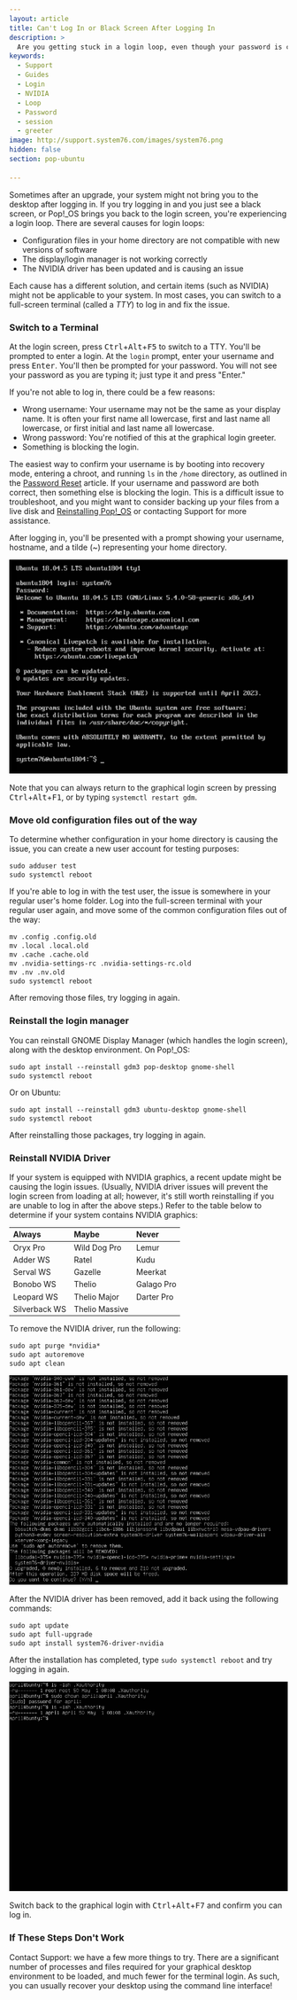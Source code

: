 ```yaml
---
layout: article
title: Can't Log In or Black Screen After Logging In
description: >
  Are you getting stuck in a login loop, even though your password is correct? Do you see a black screen after you log in?
keywords:
  - Support
  - Guides
  - Login
  - NVIDIA
  - Loop
  - Password
  - session
  - greeter
image: http://support.system76.com/images/system76.png
hidden: false
section: pop-ubuntu

---
```


Sometimes after an upgrade, your system might not bring you to the desktop after logging in. If you try logging in and you just see a black screen, or Pop!_OS brings you back to the login screen, you're experiencing a login loop. There are several causes for login loops:

* Configuration files in your home directory are not compatible with new versions of software
* The display/login manager is not working correctly
* The NVIDIA driver has been updated and is causing an issue

Each cause has a different solution, and certain items (such as NVIDIA) might not be applicable to your system. In most cases, you can switch to a full-screen terminal (called a *TTY*) to log in and fix the issue.

### Switch to a Terminal

At the login screen, press <kbd>Ctrl</kbd>+<kbd>Alt</kbd>+<kbd>F5</kbd> to switch to a TTY. You'll be prompted to enter a login. At the `login` prompt, enter your username and press <kbd>Enter</kbd>. You'll then be prompted for your password. You will not see your password as you are typing it; just type it and press "Enter."

If you're not able to log in, there could be a few reasons:

* Wrong username: Your username may not be the same as your display name. It is often your first name all lowercase, first and last name all lowercase, or first initial and last name all lowercase.
* Wrong password: You're notified of this at the graphical login greeter.
* Something is blocking the login.

The easiest way to confirm your username is by booting into recovery mode, entering a chroot, and running `ls` in the `/home` directory, as outlined in the [Password Reset](/articles/password/) article. If your username and password are both correct, then something else is blocking the login. This is a difficult issue to troubleshoot, and you might want to consider backing up your files from a live disk and [Reinstalling Pop!_OS](/articles/pop-recovery/) or contacting Support for more assistance.

After logging in, you'll be presented with a prompt showing your username, hostname, and a tilde (~) representing your home directory.

![Login and initial prompt](/images/login-loop/login-initial.png)

Note that you can always return to the graphical login screen by pressing <kbd>Ctrl</kbd>+<kbd>Alt</kbd>+<kbd>F1</kbd>, or by typing `systemctl restart gdm`.

### Move old configuration files out of the way

To determine whether configuration in your home directory is causing the issue, you can create a new user account for testing purposes:

```
sudo adduser test
sudo systemctl reboot
```

If you're able to log in with the test user, the issue is somewhere in your regular user's home folder. Log into the full-screen terminal with your regular user again, and move some of the common configuration files out of the way:

```
mv .config .config.old
mv .local .local.old
mv .cache .cache.old
mv .nvidia-settings-rc .nvidia-settings-rc.old
mv .nv .nv.old
sudo systemctl reboot
```

After removing those files, try logging in again.

### Reinstall the login manager

You can reinstall GNOME Display Manager (which handles the login screen), along with the desktop environment. On Pop!_OS:

```
sudo apt install --reinstall gdm3 pop-desktop gnome-shell
sudo systemctl reboot
```

Or on Ubuntu:

```
sudo apt install --reinstall gdm3 ubuntu-desktop gnome-shell
sudo systemctl reboot
```

After reinstalling those packages, try logging in again.

### Reinstall NVIDIA Driver

If your system is equipped with NVIDIA graphics, a recent update might be causing the login issues. (Usually, NVIDIA driver issues will prevent the login screen from loading at all; however, it's still worth reinstalling if you are unable to log in after the above steps.) Refer to the table below to determine if your system contains NVIDIA graphics:

Always        | Maybe                | Never
:-------------|:---------------------|:-----
Oryx Pro      | Wild Dog Pro         | Lemur
Adder WS      | Ratel                | Kudu
Serval WS     | Gazelle              | Meerkat
Bonobo WS     | Thelio               | Galago Pro
Leopard WS    | Thelio Major         | Darter Pro
Silverback WS | Thelio Massive       |

To remove the NVIDIA driver, run the following:

```
sudo apt purge *nvidia*
sudo apt autoremove
sudo apt clean
```

![Removing NVIDIA](/images/login-loop/purge-nvidia.png)

After the NVIDIA driver has been removed, add it back using the following commands:

```
sudo apt update
sudo apt full-upgrade
sudo apt install system76-driver-nvidia
```

After the installation has completed, type `sudo systemctl reboot` and try logging in again.

![chown Xauth](/images/login-loop/chown-xauth.png)

Switch back to the graphical login with <kbd>Ctrl</kbd>+<kbd>Alt</kbd>+<kbd>F7</kbd> and confirm you can log in.

### If These Steps Don't Work

Contact Support: we have a few more things to try. There are a significant number of processes and files required for your graphical desktop environment to be loaded, and much fewer for the terminal login. As such, you can usually recover your desktop using the command line interface!
